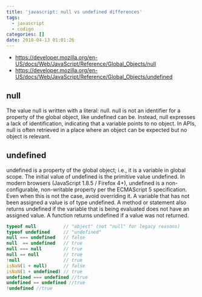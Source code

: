 ```yaml
---
title: 'javascript: null vs undefined differences'
tags:
  - javascript
  - codigo
categories: []
date: 2018-04-13 01:01:26
---
```


* https://developer.mozilla.org/en-US/docs/Web/JavaScript/Reference/Global_Objects/null 
* https://developer.mozilla.org/en-US/docs/Web/JavaScript/Reference/Global_Objects/undefined

## null
The value null is written with a literal: null. null is not an identifier for a property of the global object, like undefined can be. Instead, null expresses a lack of identification, indicating that a variable points to no object. In APIs, null is often retrieved in a place where an object can be expected but no object is relevant. 

## undefined
undefined is a property of the global object; i.e., it is a variable in global scope. The initial value of undefined is the primitive value undefined.
In modern browsers (JavaScript 1.8.5 / Firefox 4+), undefined is a non-configurable, non-writable property per the ECMAScript 5 specification. Even when this is not the case, avoid overriding it.
A variable that has not been assigned a value is of type undefined. A method or statement also returns undefined if the variable that is being evaluated does not have an assigned value. A function returns undefined if a value was not returned. 

```js
typeof null          // "object" (not "null" for legacy reasons)
typeof undefined     // "undefined"
null === undefined   // false
null  == undefined   // true
null === null        // true
null == null         // true
!null                // true
isNaN(1 + null)      // false
isNaN(1 + undefined) // true
undefined === undefined //true
undefined == undefined //true
!undefined //true
```